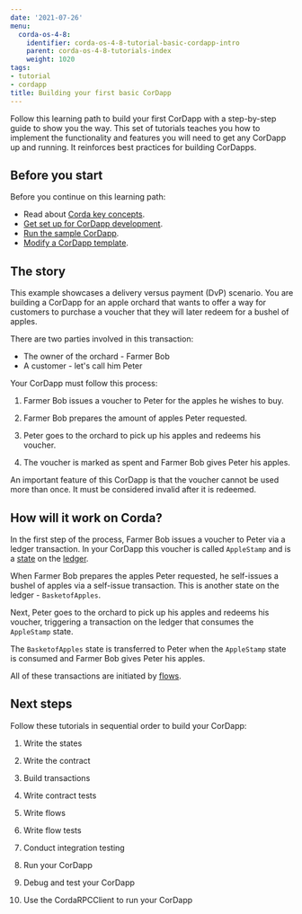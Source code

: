 ```yaml
---
date: '2021-07-26'
menu:
  corda-os-4-8:
    identifier: corda-os-4-8-tutorial-basic-cordapp-intro
    parent: corda-os-4-8-tutorials-index
    weight: 1020
tags:
- tutorial
- cordapp
title: Building your first basic CorDapp
---
```


Follow this learning path to build your first CorDapp with a step-by-step guide to show you the way. This set of tutorials teaches you how to implement the functionality and features you will need to get any CorDapp up and running. It reinforces best practices for building CorDapps.

## Before you start

Before you continue on this learning path:

- Read about [Corda key concepts](key-concepts.md).
- [Get set up for CorDapp development](getting-set-up.md).
- [Run the sample CorDapp](cordapp-tutorial.md).
- [Modify a CorDapp template](writing-a-cordapp-using-a-template.md).

## The story

This example showcases a delivery versus payment (DvP) scenario. You are building a CorDapp for an apple orchard that wants to offer a way for customers to purchase a voucher that they will later redeem for a bushel of apples.

There are two parties involved in this transaction:

- The owner of the orchard - Farmer Bob
- A customer - let's call him Peter

Your CorDapp must follow this process:

1. Farmer Bob issues a voucher to Peter for the apples he wishes to buy.

2. Farmer Bob prepares the amount of apples Peter requested.

3. Peter goes to the orchard to pick up his apples and redeems his voucher.

4. The voucher is marked as spent and Farmer Bob gives Peter his apples.

An important feature of this CorDapp is that the voucher cannot be used more than once. It must be considered invalid after it is redeemed.

## How will it work on Corda?

In the first step of the process, Farmer Bob issues a voucher to Peter via a ledger transaction. In your CorDapp this voucher is called `AppleStamp` and is a [state](key-concepts-states.md) on the [ledger](key-concepts-ledger.md).

When Farmer Bob prepares the apples Peter requested, he self-issues a bushel of apples via a self-issue transaction. This is another state on the ledger - `BasketofApples`.

Next, Peter goes to the orchard to pick up his apples and redeems his voucher, triggering a transaction on the ledger that consumes the `AppleStamp` state.

The `BasketofApples` state is transferred to Peter when the `AppleStamp` state is consumed and Farmer Bob gives Peter his apples.

All of these transactions are initiated by [flows](key-concepts-flows.md).

## Next steps

Follow these tutorials in sequential order to build your CorDapp:

<!---These will all link to the new tutorials when they are added.--->

1. Write the states

2. Write the contract

  1. Build transactions

  2. Write contract tests

3. Write flows

  1. Write flow tests

4. Conduct integration testing

5. Run your CorDapp

6. Debug and test your CorDapp

7. Use the CordaRPCClient to run your CorDapp
